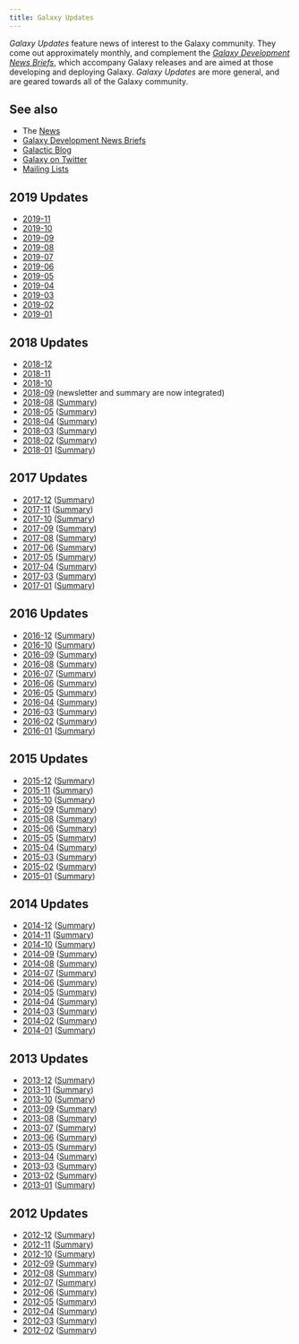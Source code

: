 ```yaml
---
title: Galaxy Updates
---
```

*Galaxy Updates* feature news of interest to the Galaxy community.  They come out approximately monthly, and complement the *[Galaxy Development News Briefs](/src/docs/index.md)*, which accompany Galaxy releases and are aimed at those developing and deploying Galaxy.  *Galaxy Updates* are more general, and are geared towards all of the Galaxy community.

## See also

* The [News](/src/news/index.md) 
* [Galaxy Development News Briefs](/src/docs/index.md)
* [Galactic Blog](/src/blog/index.md)
* [Galaxy on Twitter](/src/galaxy-on-twitter/index.md)
* [Mailing Lists](/src/mailing-lists/index.md)

## 2019 Updates

* [2019-11](/src/news/2019-11-galaxy-update/index.md)
* [2019-10](/src/news/2019-10-galaxy-update/index.md)
* [2019-09](/src/news/2019-09-galaxy-update/index.md)
* [2019-08](/src/news/2019-08-galaxy-update/index.md)
* [2019-07](/src/news/2019-07-galaxy-update/index.md)
* [2019-06](/src/news/2019-06-galaxy-update/index.md)
* [2019-05](/src/news/2019-05-galaxy-update/index.md)
* [2019-04](/src/news/2019-04-galaxy-update/index.md)
* [2019-03](/src/news/2019-03-galaxy-update/index.md)
* [2019-02](/src/news/2019-02-galaxy-update/index.md)
* [2019-01](/src/news/2019-01-galaxy-update/index.md)

## 2018 Updates

* [2018-12](/src/news/2018-12-galaxy-update/index.md)
* [2018-11](/src/news/2018-11-galaxy-update/index.md)
* [2018-10](/src/news/2018-10-galaxy-update/index.md)
* [2018-09](/src/news/2018-09-galaxy-update/index.md) (newsletter and summary are now integrated)
* [2018-08](/src/galaxy-updates/2018-08/index.md) ([Summary](/src/news/2018-08-galaxy-update/index.md))
* [2018-05](/src/galaxy-updates/2018-05/index.md) ([Summary](/src/news/2018-05-galaxy-update/index.md))
* [2018-04](/src/galaxy-updates/2018-04/index.md) ([Summary](/src/news/2018-04-galaxy-update/index.md))
* [2018-03](/src/galaxy-updates/2018-03/index.md) ([Summary](/src/news/2018-03-galaxy-update/index.md))
* [2018-02](/src/galaxy-updates/2018-02/index.md) ([Summary](/src/news/2018-02-galaxy-update/index.md))
* [2018-01](/src/galaxy-updates/2018-01/index.md) ([Summary](/src/news/2018-01-galaxy-update/index.md))

## 2017 Updates

* [2017-12](/src/galaxy-updates/2017-12/index.md) ([Summary](/src/news/2017-12-galaxy-update/index.md))
* [2017-11](/src/galaxy-updates/2017-11/index.md) ([Summary](/src/news/2017-11-galaxy-update/index.md))
* [2017-10](/src/galaxy-updates/2017-10/index.md) ([Summary](/src/news/2017-10-galaxy-update/index.md))
* [2017-09](/src/galaxy-updates/2017-09/index.md) ([Summary](/src/news/2017-09-galaxy-update/index.md))
* [2017-08](/src/galaxy-updates/2017-08/index.md) ([Summary](/src/news/2017-08-galaxy-update/index.md))
* [2017-06](/src/galaxy-updates/2017-06/index.md) ([Summary](/src/news/2017-06-galaxy-update/index.md))
* [2017-05](/src/galaxy-updates/2017-05/index.md) ([Summary](/src/news/2017-05-galaxy-update/index.md))
* [2017-04](/src/galaxy-updates/2017-04/index.md) ([Summary](/src/news/2017-04-galaxy-update/index.md))
* [2017-03](/src/galaxy-updates/2017-03/index.md) ([Summary](/src/news/2017-03-galaxy-update/index.md))
* [2017-01](/src/galaxy-updates/2017-01/index.md) ([Summary](/src/news/2017-01-galaxy-update/index.md))

## 2016 Updates

* [2016-12](/src/galaxy-updates/2016-12/index.md) ([Summary](/src/news/2016-12-galaxy-update/index.md))
* [2016-10](/src/galaxy-updates/2016-10/index.md) ([Summary](/src/news/2016-10-galaxy-update/index.md))
* [2016-09](/src/galaxy-updates/2016-09/index.md) ([Summary](/src/news/2016-09-galaxy-update/index.md))
* [2016-08](/src/galaxy-updates/2016-08/index.md) ([Summary](/src/news/2016-08-galaxy-update/index.md))
* [2016-07](/src/galaxy-updates/2016-07/index.md) ([Summary](/src/news/2016-07-galaxy-update/index.md))
* [2016-06](/src/galaxy-updates/2016-06/index.md) ([Summary](/src/news/2016-06-galaxy-update/index.md))
* [2016-05](/src/galaxy-updates/2016-05/index.md) ([Summary](/src/news/2016-05-galaxy-update/index.md))
* [2016-04](/src/galaxy-updates/2016-04/index.md) ([Summary](/src/news/2016-04-galaxy-update/index.md))
* [2016-03](/src/galaxy-updates/2016-03/index.md) ([Summary](/src/news/2016-03-galaxy-update/index.md))
* [2016-02](/src/galaxy-updates/2016-02/index.md) ([Summary](/src/news/2016-02-galaxy-update/index.md))
* [2016-01](/src/galaxy-updates/2016-01/index.md) ([Summary](/src/news/2016-01-galaxy-update/index.md))

## 2015 Updates

* [2015-12](/src/galaxy-updates/2015-12/index.md) ([Summary](/src/news/2015-12-galaxy-update/index.md))
* [2015-11](/src/galaxy-updates/2015-11/index.md) ([Summary](/src/news/2015-11-galaxy-update/index.md))
* [2015-10](/src/galaxy-updates/2015-10/index.md) ([Summary](/src/news/2015-10-galaxy-update/index.md))
* [2015-09](/src/galaxy-updates/2015-09/index.md) ([Summary](/src/news/2015-09-galaxy-update/index.md))
* [2015-08](/src/galaxy-updates/2015-08/index.md) ([Summary](/src/news/2015-08-galaxy-update/index.md))
* [2015-06](/src/galaxy-updates/2015-06/index.md) ([Summary](/src/news/2015-06-galaxy-update/index.md))
* [2015-05](/src/galaxy-updates/2015-05/index.md) ([Summary](/src/news/2015-05-galaxy-update/index.md))
* [2015-04](/src/galaxy-updates/2015-04/index.md) ([Summary](/src/news/2015-04-galaxy-update/index.md))
* [2015-03](/src/galaxy-updates/2015-03/index.md) ([Summary](/src/news/2015-03-galaxy-update/index.md))
* [2015-02](/src/galaxy-updates/2015-02/index.md) ([Summary](/src/news/2015-02-galaxy-update/index.md))
* [2015-01](/src/galaxy-updates/2015-01/index.md) ([Summary](/src/news/2015-01-galaxy-update/index.md))

## 2014 Updates

* [2014-12](/src/galaxy-updates/2014-12/index.md) ([Summary](/src/news/2014-12-galaxy-update/index.md))
* [2014-11](/src/galaxy-updates/2014-11/index.md) ([Summary](/src/news/2014-11-galaxy-update/index.md))
* [2014-10](/src/galaxy-updates/2014-10/index.md) ([Summary](/src/news/2014-10-galaxy-update/index.md))
* [2014-09](/src/galaxy-updates/2014-09/index.md) ([Summary](/src/news/2014-09-galaxy-update/index.md))
* [2014-08](/src/galaxy-updates/2014-08/index.md) ([Summary](/src/news/2014-08-galaxy-update/index.md))
* [2014-07](/src/galaxy-updates/2014-07/index.md) ([Summary](/src/news/2014-07-galaxy-update/index.md))
* [2014-06](/src/galaxy-updates/2014-06/index.md) ([Summary](/src/news/2014-06-galaxy-update/index.md))
* [2014-05](/src/galaxy-updates/2014-05/index.md) ([Summary](/src/news/2014-05-galaxy-update/index.md))
* [2014-04](/src/galaxy-updates/2014-04/index.md) ([Summary](/src/news/2014-04-galaxy-update/index.md))
* [2014-03](/src/galaxy-updates/2014-03/index.md) ([Summary](/src/news/2014-03-galaxy-update/index.md))
* [2014-02](/src/galaxy-updates/2014-02/index.md) ([Summary](/src/news/2014-02-galaxy-update/index.md))
* [2014-01](/src/galaxy-updates/2014-01/index.md) ([Summary](/src/news/2014-01-galaxy-update/index.md))

## 2013 Updates

* [2013-12](/src/galaxy-updates/2013-12/index.md) ([Summary](/src/news/2013-12-galaxy-update/index.md))
* [2013-11](/src/galaxy-updates/2013-11/index.md) ([Summary](/src/news/2013-11-galaxy-update/index.md))
* [2013-10](/src/galaxy-updates/2013-10/index.md) ([Summary](/src/news/2013-10-galaxy-update/index.md))
* [2013-09](/src/galaxy-updates/2013-09/index.md) ([Summary](/src/news/2013-09-galaxy-update/index.md))
* [2013-08](/src/galaxy-updates/2013-08/index.md) ([Summary](/src/news/2013-08-galaxy-update/index.md))
* [2013-07](/src/galaxy-updates/2013-07/index.md) ([Summary](/src/news/2013-07-galaxy-update/index.md))
* [2013-06](/src/galaxy-updates/2013-06/index.md) ([Summary](/src/news/2013-06-galaxy-update/index.md))
* [2013-05](/src/galaxy-updates/2013-05/index.md) ([Summary](/src/news/2013-05-galaxy-update/index.md))
* [2013-04](/src/galaxy-updates/2013-04/index.md) ([Summary](/src/news/2013-04-galaxy-update/index.md))
* [2013-03](/src/galaxy-updates/2013-03/index.md) ([Summary](/src/news/2013-03-galaxy-update/index.md))
* [2013-02](/src/galaxy-updates/2013-02/index.md) ([Summary](/src/news/2013-02-galaxy-update/index.md))
* [2013-01](/src/galaxy-updates/2013-01/index.md) ([Summary](/src/news/2013-01-galaxy-update/index.md))

## 2012 Updates

* [2012-12](/src/galaxy-updates/2012-12/index.md) ([Summary](/src/news/2012-12-galaxy-update/index.md))
* [2012-11](/src/galaxy-updates/2012-11/index.md) ([Summary](/src/news/2012-11-galaxy-update/index.md))
* [2012-10](/src/galaxy-updates/2012-10/index.md) ([Summary](/src/news/2012-10-galaxy-update/index.md))
* [2012-09](/src/galaxy-updates/2012-09/index.md) ([Summary](/src/news/2012-09-galaxy-update/index.md))
* [2012-08](/src/galaxy-updates/2012-08/index.md) ([Summary](/src/news/2012-08-galaxy-update/index.md))
* [2012-07](/src/galaxy-updates/2012-07/index.md) ([Summary](/src/news/2012-07-galaxy-update/index.md))
* [2012-06](/src/galaxy-updates/2012-06/index.md) ([Summary](/src/news/2012-06-galaxy-update/index.md))
* [2012-05](/src/galaxy-updates/2012-05/index.md) ([Summary](/src/news/2012-05-galaxy-update/index.md))
* [2012-04](/src/galaxy-updates/2012-04/index.md) ([Summary](/src/news/2012-04-galaxy-update/index.md))
* [2012-03](/src/galaxy-updates/2012-03/index.md) ([Summary](/src/news/2012-03-galaxy-update/index.md))
* [2012-02](/src/galaxy-updates/2012-02/index.md) ([Summary](/src/news/2012-02-galaxy-update/index.md))
